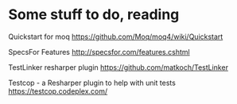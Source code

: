 ﻿# Some stuff to do, reading #


Quickstart for moq
https://github.com/Moq/moq4/wiki/Quickstart

SpecsFor Features
http://specsfor.com/features.cshtml

TestLinker resharper plugin
https://github.com/matkoch/TestLinker

Testcop - a Resharper plugin to help with unit tests
https://testcop.codeplex.com/